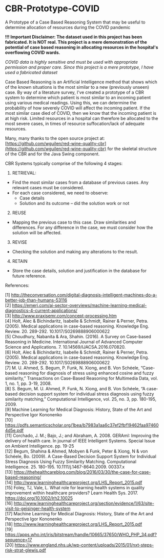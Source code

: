 # CBR-Prototype-COVID
A Prototype of a Case Based Reasoning System that may be useful to determine allocation of resources during the COVID pandemic

**!!! Important Disclaimer: The dataset used in this project has been fabricated. It is NOT real. This project is a mere demonstration of the potential of case based reasoning in allocating resources in the hospital's overflowing COVID wards.**

*COVID data is highly sensitive and must be used with appropriate permission and proper care. Since this project is a _mere_ prototype, I have used a fabricated dataset*

Case Based Reasoning is an Artificial Intelligence method that shows which of the known situations is the most similar to a new (previously unseen) case. By way of a literature survey, I've created a prototype of a CBR system to determine which patient is most similar to an incoming patient using various medical readings. Using this, we can determine the probability of how severely COVID will affect the incoming patient. If the most similar case died of COVID, then we know that the incoming patient is at high risk. Limited resources in a hospital can therefore be allocated to the most severe cases, in times of resource suffocation/lack of adequate resources.

Many, many thanks to the open source project at: <br>[https://github.com/wguilen/red-wine-quality-cbr](https://github.com/wguilen/red-wine-quality-cbr) for the skeletal structure of the CBR and for the Java Swing component.

CBR Systems typically comprise of the following 4 stages:

1. RETRIEVAL:
- Find the most similar cases from a database of previous cases. Any relevant cases must be considered.
- For each case considered, we need to observe:
  - Case details
  - Solution and its outcome – did the solution work or not
2. REUSE
- Mapping the previous case to this case. Draw similarities and differences.
For any difference in the case, we must consider how the solution will be affected.
3. REVISE
- Checking the solution and making any alterations to the result.
4. RETAIN
- Store the case details, solution and justification in the database for future reference.


References:

[1] http://theconversation.com/digital-diagnosis-intelligent-machines-do-a-better-job-than-humans-53116
<br>[2] https://emerj.com/ai-sector-overviews/machine-learning-medical-diagnostics-4-current-applications/
<br>[3] http://www.praxisemr.com/concept-processing.htm
<br>[4] Holt, Alec & Bichindaritz, Isabelle & Schmidt, Rainer & Perner, Petra. (2005). Medical applications in case-based reasoning. Knowledge Eng. Review. 20. 289-292. 10.1017/S0269888906000622
<br>[5] Choudhury, Nabanita & Ara, Shahin. (2016). A Survey on Case-based Reasoning in Medicine. International Journal of Advanced Computer Science and Applications. 7. 10.14569/IJACSA.2016.070820.
<br>[6] Holt, Alec & Bichindaritz, Isabelle & Schmidt, Rainer & Perner, Petra. (2005). Medical applications in case-based reasoning. Knowledge Eng. Review. 20. 289-292. 10.1017/S0269888906000622
<br>[7] M. U. Ahmed, S. Begum, P. Funk, N. Xiong, and B. Von Schéele, “Case-based reasoning for diagnosis of stress using enhanced cosine and fuzzy similarity,” Transactions on Case-Based Reasoning for Multimedia Data, vol. 1, no. 1, pp. 3-19, 2008.
<br>[8] S. Begum, M. U. Ahmed, P. Funk, N. Xiong, and B. Von Schéele, “A case‐based decision support system for individual stress diagnosis using fuzzy similarity matching,” Computational Intelligence, vol. 25, no. 3, pp. 180-195, 2009.
<br>[9] Machine Learning for Medical Diagnosis: History, State of the Art and Perspective Igor Kononenko
<br>[10] https://pdfs.semanticscholar.org/1bea/b7983a1aa6c37ef2fbf19462faa974604d5e.pdf
<br>[11] Corchado, J. M.; Bajo, J.; and Abraham, A. 2008. GERAmI: Improving the delivery of health care. In journal of IEEE Intelligent Systems. Special Issue on Ambient Intelligence. pp. 19-25
<br>[12] Begum, Shahina & Ahmed, Mobyen & Funk, Peter & Xiong, N & von Schéele, Bo. (2009). A Case-Based Decision Support System for Individual Stress Diagnosis Using Fuzzy Similarity Matching. Computational Intelligence. 25. 180-195. 10.1111/j.1467-8640.2009. 00337.x
<br>[13] https://thehealthcareblog.com/blog/2016/03/30/the-case-for-case-based-reasoning/
<br>[14] http://www.learninghealthcareproject.org/LHS_Report_2015.pdf
<br>[15] Foley, TJ, Vale, L.  What role for learning health systems in quality improvement within healthcare providers? Learn Health Sys.  2017. https://doi.org/10.1002/lrh2.10025
<br>[16] http://www.learninghealthcareproject.org/section/evidence/1/63/site-visit-to-geisinger-health-system
<br>[17] Machine Learning for Medical Diagnosis: History, State of the Art and Perspective Igor Kononenko
<br>[18] http://www.learninghealthcareproject.org/LHS_Report_2015.pdf
<br>[19] https://apps.who.int/iris/bitstream/handle/10665/37650/WHO_PHP_34.pdf?sequence=17
<br>[20] https://www.england.nhs.uk/wp-content/uploads/2015/01/nxt-steps-risk-strat-glewis.pdf
